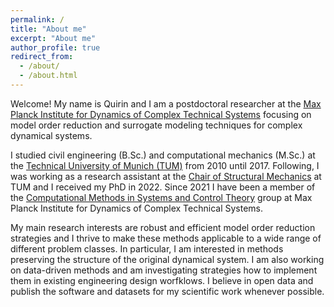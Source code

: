 ```yaml
---
permalink: /
title: "About me"
excerpt: "About me"
author_profile: true
redirect_from:
  - /about/
  - /about.html
---
```


Welcome! My name is Quirin and I am a postdoctoral researcher at the [Max Planck Institute for Dynamics of Complex Technical Systems](https://www.mpi-magdeburg.mpg.de/) focusing on model order reduction and surrogate modeling techniques for complex dynamical systems.

I studied civil engineering (B.Sc.) and computational mechanics (M.Sc.) at the [Technical University of Munich (TUM)](https://www.tum.de) from 2010 until 2017.
Following, I was working as a research assistant at the [Chair of Structural Mechanics](https://www.cee.ed.tum.de/en/bm) at TUM and I received my PhD in 2022.
Since 2021 I have been a member of the [Computational Methods in Systems and Control Theory](https://www.mpi-magdeburg.mpg.de/research/groups/csc) group at Max Planck Institute for Dynamics of Complex Technical Systems.

My main research interests are robust and efficient model order reduction strategies and I thrive to make these methods applicable to a wide range of different problem classes.
In particular, I am interested in methods preserving the structure of the original dynamical system.
I am also working on data-driven methods and am investigating strategies how to implement them in existing engineering design worfklows.
I believe in open data and publish the software and datasets for my scientific work whenever possible.
